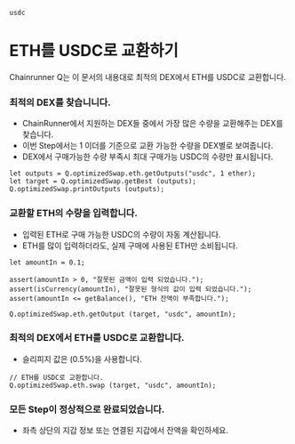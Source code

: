 ```meta-Currency
usdc
```

# ETH를 USDC로 교환하기

Chainrunner Q는 이 문서의 내용대로 최적의 DEX에서 ETH를 USDC로 교환합니다.

### 최적의 DEX를 찾습니니다.

- ChainRunner에서 지원하는 DEX들 중에서 가장 많은 수량을 교환해주는 DEX를 찾습니다.
- 이번 Step에서는 1 이더를 기준으로 교환 가능한 수량을 DEX별로 보여줍니다.
- DEX에서 구매가능한 수량 부족시 최대 구매가능 USDC의 수량만 표시됩니다.

```output-Dynamic
let outputs = Q.optimizedSwap.eth.getOutputs("usdc", 1 ether);
let target = Q.optimizedSwap.getBest (outputs);
Q.optimizedSwap.printOutputs (outputs);
```

### 교환할 ETH의 수량을 입력합니다.

- 입력된 ETH로 구매 가능한 USDC의 수량이 자동 계산됩니다.
- ETH를 많이 입력하더라도, 실제 구매에 사용된 ETH만 소비됩니다.

```input-Dynamic ETH
let amountIn = 0.1;
```

```input-Verify
assert(amountIn > 0, "잘못된 금액이 입력 되었습니다.");
assert(isCurrency(amountIn), "잘못된 형식의 값이 입력 되었습니다.");
assert(amountIn <= getBalance(), "ETH 잔액이 부족합니다.");
```

```output-Dynamic USDC
Q.optimizedSwap.eth.getOutput (target, "usdc", amountIn);
```

### 최적의 DEX에서 ETH를 USDC로 교환합니다.

- 슬리피지 값은 (0.5%)을 사용합니다.

```taster
// ETH를 USDC로 교환합니다.
Q.optimizedSwap.eth.swap (target, "usdc", amountIn);
```

### 모든 Step이 정상적으로 완료되었습니다.

- 좌측 상단의 지갑 정보 또는 연결된 지갑에서 잔액을 확인하세요.
